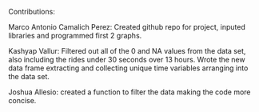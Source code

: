 Contributions:


Marco Antonio Camalich Perez: 
Created github repo for project, inputed libraries and programmed first 2 graphs. 


Kashyap Vallur:
Filtered out all of the 0 and NA values from the data set, also including the rides under 30 seconds over 13 hours. Wrote the new data frame extracting and collecting unique time variables arranging into the data set.  


Joshua Allesio: created a function to filter the data making the code more concise. 



